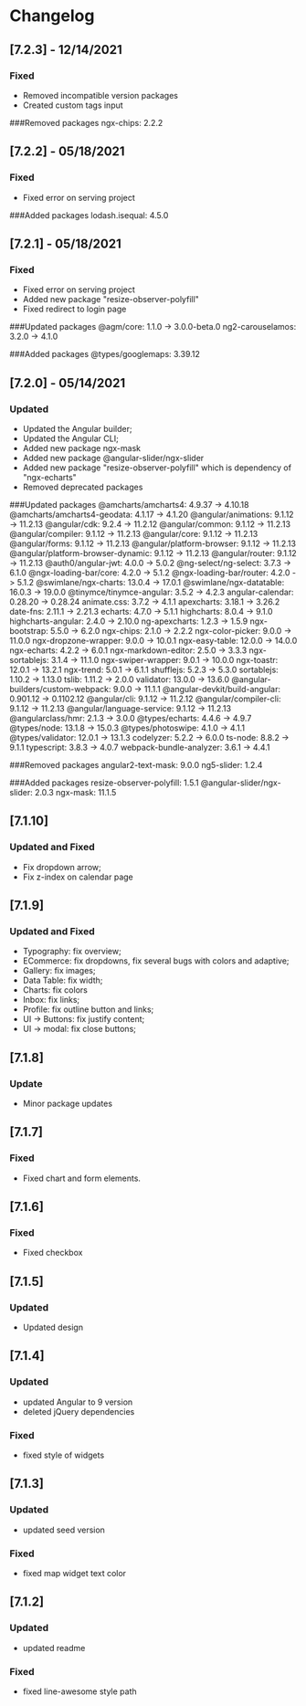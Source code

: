 # Changelog

## [7.2.3] - 12/14/2021
### Fixed

- Removed incompatible version packages
- Created custom tags input

###Removed packages
    ngx-chips: 2.2.2

## [7.2.2] - 05/18/2021
### Fixed

- Fixed error on serving project

###Added packages
    lodash.isequal: 4.5.0

## [7.2.1] - 05/18/2021
### Fixed

- Fixed error on serving project
- Added new package "resize-observer-polyfill"
- Fixed redirect to login page 

###Updated packages
    @agm/core: 1.1.0 -> 3.0.0-beta.0
    ng2-carouselamos: 3.2.0 -> 4.1.0

###Added packages
    @types/googlemaps: 3.39.12

## [7.2.0] - 05/14/2021
### Updated

- Updated the Angular builder;
- Updated the Angular CLI;
- Added new package ngx-mask
- Added new package @angular-slider/ngx-slider
- Added new package "resize-observer-polyfill" which is dependency of "ngx-echarts"
- Removed deprecated packages

###Updated packages
    @amcharts/amcharts4: 4.9.37 -> 4.10.18
    @amcharts/amcharts4-geodata: 4.1.17 -> 4.1.20
    @angular/animations: 9.1.12 -> 11.2.13
    @angular/cdk: 9.2.4 -> 11.2.12
    @angular/common: 9.1.12 -> 11.2.13
    @angular/compiler: 9.1.12 -> 11.2.13
    @angular/core: 9.1.12 -> 11.2.13
    @angular/forms: 9.1.12 -> 11.2.13
    @angular/platform-browser: 9.1.12 -> 11.2.13
    @angular/platform-browser-dynamic: 9.1.12 -> 11.2.13
    @angular/router: 9.1.12 -> 11.2.13
    @auth0/angular-jwt: 4.0.0 -> 5.0.2
    @ng-select/ng-select: 3.7.3 -> 6.1.0
    @ngx-loading-bar/core: 4.2.0 -> 5.1.2
    @ngx-loading-bar/router: 4.2.0 -> 5.1.2
    @swimlane/ngx-charts: 13.0.4 -> 17.0.1
    @swimlane/ngx-datatable: 16.0.3 -> 19.0.0
    @tinymce/tinymce-angular: 3.5.2 -> 4.2.3
    angular-calendar: 0.28.20 -> 0.28.24
    animate.css: 3.7.2 -> 4.1.1
    apexcharts: 3.18.1 -> 3.26.2
    date-fns: 2.11.1 -> 2.21.3
    echarts: 4.7.0 -> 5.1.1
    highcharts: 8.0.4 -> 9.1.0
    highcharts-angular: 2.4.0 -> 2.10.0
    ng-apexcharts: 1.2.3 -> 1.5.9
    ngx-bootstrap: 5.5.0 -> 6.2.0
    ngx-chips: 2.1.0 -> 2.2.2
    ngx-color-picker: 9.0.0 -> 11.0.0
    ngx-dropzone-wrapper: 9.0.0 -> 10.0.1
    ngx-easy-table: 12.0.0 -> 14.0.0
    ngx-echarts: 4.2.2 -> 6.0.1
    ngx-markdown-editor: 2.5.0 -> 3.3.3
    ngx-sortablejs: 3.1.4 -> 11.1.0
    ngx-swiper-wrapper: 9.0.1 -> 10.0.0
    ngx-toastr: 12.0.1 -> 13.2.1
    ngx-trend: 5.0.1 -> 6.1.1
    shufflejs: 5.2.3 -> 5.3.0
    sortablejs: 1.10.2 -> 1.13.0
    tslib: 1.11.2 -> 2.0.0
    validator: 13.0.0 -> 13.6.0
    @angular-builders/custom-webpack: 9.0.0 -> 11.1.1
    @angular-devkit/build-angular: 0.901.12 -> 0.1102.12
    @angular/cli: 9.1.12 -> 11.2.12
    @angular/compiler-cli: 9.1.12 -> 11.2.13
    @angular/language-service: 9.1.12 -> 11.2.13
    @angularclass/hmr: 2.1.3 -> 3.0.0
    @types/echarts: 4.4.6 -> 4.9.7
    @types/node: 13.1.8 -> 15.0.3
    @types/photoswipe: 4.1.0 -> 4.1.1
    @types/validator: 12.0.1 -> 13.1.3
    codelyzer: 5.2.2 -> 6.0.0
    ts-node: 8.8.2 -> 9.1.1
    typescript: 3.8.3 -> 4.0.7
    webpack-bundle-analyzer: 3.6.1 -> 4.4.1

###Removed packages
    angular2-text-mask: 9.0.0
    ng5-slider: 1.2.4

###Added packages
    resize-observer-polyfill: 1.5.1
    @angular-slider/ngx-slider: 2.0.3
    ngx-mask: 11.1.5

## [7.1.10]
### Updated and Fixed

- Fix dropdown arrow;
- Fix z-index on calendar page
## [7.1.9]
### Updated and Fixed

- Typography: fix overview;
- ECommerce: fix dropdowns, fix several bugs with colors and adaptive;
- Gallery: fix images;
- Data Table: fix width;
- Charts: fix colors
- Inbox: fix links;
- Profile: fix outline button and links;
- UI -> Buttons: fix justify content;
- UI -> modal: fix close buttons;

## [7.1.8]

### Update
- Minor package updates

## [7.1.7]

### Fixed
- Fixed chart and form elements.

## [7.1.6]

### Fixed
- Fixed checkbox

## [7.1.5]

### Updated
- Updated design

## [7.1.4]

### Updated

- updated Angular to 9 version
- deleted jQuery dependencies

### Fixed

- fixed style of widgets

## [7.1.3]

### Updated

- updated seed version

### Fixed

- fixed map widget text color

## [7.1.2]

### Updated

- updated readme

### Fixed

- fixed line-awesome style path
